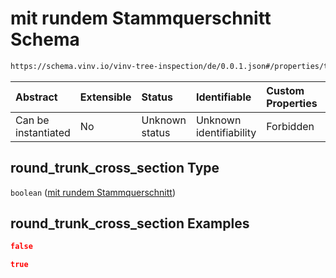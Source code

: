 # mit rundem Stammquerschnitt Schema

```txt
https://schema.vinv.io/vinv-tree-inspection/de/0.0.1.json#/properties/trunk/properties/misalignment/properties/round_trunk_cross_section
```



| Abstract            | Extensible | Status         | Identifiable            | Custom Properties | Additional Properties | Access Restrictions | Defined In                                                                                                                 |
| :------------------ | :--------- | :------------- | :---------------------- | :---------------- | :-------------------- | :------------------ | :------------------------------------------------------------------------------------------------------------------------- |
| Can be instantiated | No         | Unknown status | Unknown identifiability | Forbidden         | Allowed               | none                | [dereferenced.doc.json\*](../../../../../../vinv-schemas/vinv-tree/out/0.0.1/dereferenced.doc.json "open original schema") |

## round\_trunk\_cross\_section Type

`boolean` ([mit rundem Stammquerschnitt](dereferenced-properties-stammfuß-und-stamm--properties-schiefstellung-properties-mit-rundem-stammquerschnitt.md))

## round\_trunk\_cross\_section Examples

```json
false
```

```json
true
```
